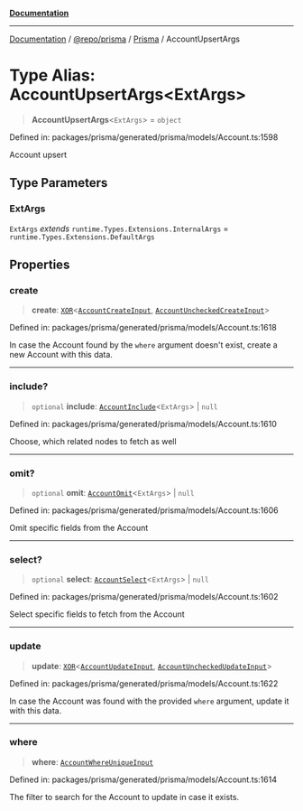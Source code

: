 [**Documentation**](../../../../../README.md)

***

[Documentation](../../../../../README.md) / [@repo/prisma](../../../README.md) / [Prisma](../README.md) / AccountUpsertArgs

# Type Alias: AccountUpsertArgs\<ExtArgs\>

> **AccountUpsertArgs**\<`ExtArgs`\> = `object`

Defined in: packages/prisma/generated/prisma/models/Account.ts:1598

Account upsert

## Type Parameters

### ExtArgs

`ExtArgs` *extends* `runtime.Types.Extensions.InternalArgs` = `runtime.Types.Extensions.DefaultArgs`

## Properties

### create

> **create**: [`XOR`](XOR.md)\<[`AccountCreateInput`](AccountCreateInput.md), [`AccountUncheckedCreateInput`](AccountUncheckedCreateInput.md)\>

Defined in: packages/prisma/generated/prisma/models/Account.ts:1618

In case the Account found by the `where` argument doesn't exist, create a new Account with this data.

***

### include?

> `optional` **include**: [`AccountInclude`](AccountInclude.md)\<`ExtArgs`\> \| `null`

Defined in: packages/prisma/generated/prisma/models/Account.ts:1610

Choose, which related nodes to fetch as well

***

### omit?

> `optional` **omit**: [`AccountOmit`](AccountOmit.md)\<`ExtArgs`\> \| `null`

Defined in: packages/prisma/generated/prisma/models/Account.ts:1606

Omit specific fields from the Account

***

### select?

> `optional` **select**: [`AccountSelect`](AccountSelect.md)\<`ExtArgs`\> \| `null`

Defined in: packages/prisma/generated/prisma/models/Account.ts:1602

Select specific fields to fetch from the Account

***

### update

> **update**: [`XOR`](XOR.md)\<[`AccountUpdateInput`](AccountUpdateInput.md), [`AccountUncheckedUpdateInput`](AccountUncheckedUpdateInput.md)\>

Defined in: packages/prisma/generated/prisma/models/Account.ts:1622

In case the Account was found with the provided `where` argument, update it with this data.

***

### where

> **where**: [`AccountWhereUniqueInput`](AccountWhereUniqueInput.md)

Defined in: packages/prisma/generated/prisma/models/Account.ts:1614

The filter to search for the Account to update in case it exists.
